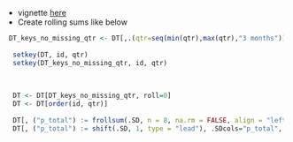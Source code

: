 - vignette [here](https://cran.r-project.org/web/packages/data.table/vignettes/datatable-intro.html)
- Create rolling sums like below

```R
 DT_keys_no_missing_qtr <- DT[,.(qtr=seq(min(qtr),max(qtr),"3 months")),id]
  
  setkey(DT, id, qtr)
  setkey(DT_keys_no_missing_qtr, id, qtr)
  
  
  
  DT <- DT[DT_keys_no_missing_qtr, roll=0]
  DT <- DT[order(id, qtr)]
  
  DT[, ("p_total") := frollsum(.SD, n = 8, na.rm = FALSE, align = "left"), .SDcols="p_total", by = id]
  DT[, ("p_total") := shift(.SD, 1, type = "lead"), .SDcols="p_total", by = id]
  
```